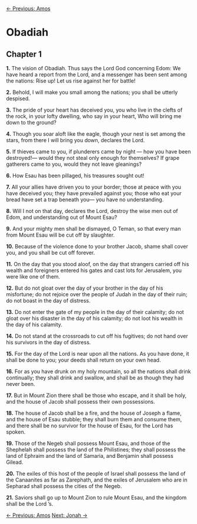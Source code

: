[← Previous: Amos](./30_Amos.md)

# Obadiah <!-- Start Verse Index: 22511 -->

## Chapter 1

**1.** The vision of Obadiah. Thus says the Lord God concerning Edom: We have heard a report from the Lord, and a messenger has been sent among the nations: Rise up! Let us rise against her for battle! <!-- Index: 22511 -->

**2.** Behold, I will make you small among the nations; you shall be utterly despised. <!-- Index: 22512 -->

**3.** The pride of your heart has deceived you, you who live in the clefts of the rock, in your lofty dwelling, who say in your heart, Who will bring me down to the ground? <!-- Index: 22513 -->

**4.** Though you soar aloft like the eagle, though your nest is set among the stars, from there I will bring you down, declares the Lord. <!-- Index: 22514 -->

**5.** If thieves came to you, if plunderers came by night — how you have been destroyed!— would they not steal only enough for themselves? If grape gatherers came to you, would they not leave gleanings? <!-- Index: 22515 -->

**6.** How Esau has been pillaged, his treasures sought out! <!-- Index: 22516 -->

**7.** All your allies have driven you to your border; those at peace with you have deceived you; they have prevailed against you; those who eat your bread have set a trap beneath you— you have no understanding. <!-- Index: 22517 -->

**8.** Will I not on that day, declares the Lord, destroy the wise men out of Edom, and understanding out of Mount Esau? <!-- Index: 22518 -->

**9.** And your mighty men shall be dismayed, O Teman, so that every man from Mount Esau will be cut off by slaughter. <!-- Index: 22519 -->

**10.** Because of the violence done to your brother Jacob, shame shall cover you, and you shall be cut off forever. <!-- Index: 22520 -->

**11.** On the day that you stood aloof, on the day that strangers carried off his wealth and foreigners entered his gates and cast lots for Jerusalem, you were like one of them. <!-- Index: 22521 -->

**12.** But do not gloat over the day of your brother in the day of his misfortune; do not rejoice over the people of Judah in the day of their ruin; do not boast in the day of distress. <!-- Index: 22522 -->

**13.** Do not enter the gate of my people in the day of their calamity; do not gloat over his disaster in the day of his calamity; do not loot his wealth in the day of his calamity. <!-- Index: 22523 -->

**14.** Do not stand at the crossroads to cut off his fugitives; do not hand over his survivors in the day of distress. <!-- Index: 22524 -->

**15.** For the day of the Lord is near upon all the nations. As you have done, it shall be done to you; your deeds shall return on your own head. <!-- Index: 22525 -->

**16.** For as you have drunk on my holy mountain, so all the nations shall drink continually; they shall drink and swallow, and shall be as though they had never been. <!-- Index: 22526 -->

**17.** But in Mount Zion there shall be those who escape, and it shall be holy, and the house of Jacob shall possess their own possessions. <!-- Index: 22527 -->

**18.** The house of Jacob shall be a fire, and the house of Joseph a flame, and the house of Esau stubble; they shall burn them and consume them, and there shall be no survivor for the house of Esau, for the Lord has spoken. <!-- Index: 22528 -->

**19.** Those of the Negeb shall possess Mount Esau, and those of the Shephelah shall possess the land of the Philistines; they shall possess the land of Ephraim and the land of Samaria, and Benjamin shall possess Gilead. <!-- Index: 22529 -->

**20.** The exiles of this host of the people of Israel shall possess the land of the Canaanites as far as Zarephath, and the exiles of Jerusalem who are in Sepharad shall possess the cities of the Negeb. <!-- Index: 22530 -->

**21.** Saviors shall go up to Mount Zion to rule Mount Esau, and the kingdom shall be the Lord ’s. <!-- Index: 22531 -->


[← Previous: Amos](./30_Amos.md)
[Next: Jonah →](./32_Jonah.md)
